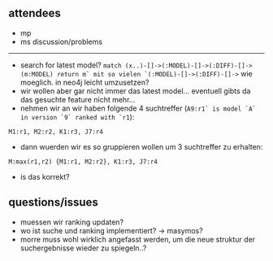 attendees 
----------
* mp
* ms
discussion/problems 
--------------------
* search for latest model? ```match (x..)-[]->(:MODEL)-[]->(:DIFF)-[]->(m:MODEL) return m` mit so vielen `(:MODEL)-[]->(:DIFF)-[]->``` wie moeglich. in neo4j leicht umzusetzen?
* wir wollen aber gar nicht immer das latest model... eventuell gibts da das gesuchte feature nicht mehr...
* nehmen wir an wir haben folgende 4 suchtreffer (```A9:r1` is model `A` in version `9` ranked with `r1```):
```
M1:r1, M2:r2, K1:r3, J7:r4
```
* dann wuerden wir es so gruppieren wollen um 3 suchtreffer zu erhalten:
```
M:max(r1,r2) {M1:r1, M2:r2}, K1:r3, J7:r4
```
* is das korrekt?

questions/issues 
-----------------
* muessen wir ranking updaten?
* wo ist suche und ranking implementiert? -> masymos?
* morre muss wohl wirklich angefasst werden, um die neue struktur der suchergebnisse wieder zu spiegeln..?